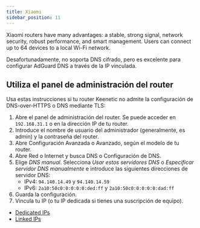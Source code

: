 ```yaml
---
title: Xiaomi
sidebar_position: 11
---
```


Xiaomi routers have many advantages: a stable, strong signal, network security, robust performance, and smart management. Users can connect up to 64 devices to a local Wi-Fi network.

Desafortunadamente, no soporta DNS cifrado, pero es excelente para configurar AdGuard DNS a través de la IP vinculada.

## Utiliza el panel de administración del router

Usa estas instrucciones si tu router Keenetic no admite la configuración de DNS-over-HTTPS o DNS mediante TLS:

1. Abre el panel de administración del router. Se puede acceder en `192.168.31.1` o en la dirección IP de tu router.
2. Introduce el nombre de usuario del administrador (generalmente, es admin) y la contraseña del router.
3. Abre Configuración Avanzada o Avanzado, según el modelo de tu router.
4. Abre Red o Internet y busca DNS o Configuración de DNS.
5. Elige _DNS manual_. Selecciona _Usar estos servidores DNS_ o _Especificar servidor DNS manualmente_ e introduce las siguientes direcciones de servidor DNS:
    - IPv4: `94.140.14.49` y `94.140.14.59`
    - IPv6: `2a10:50c0:0:0:0:0:ded:ff` y `2a10:50c0:0:0:0:0:dad:ff`
6. Guarda la configuración.
7. Vincula tu IP (o tu IP dedicada si tienes una suscripción de equipo).

- [Dedicated IPs](/private-dns/connect-devices/other-options/dedicated-ip.md)
- [Linked IPs](/private-dns/connect-devices/other-options/linked-ip.md)
